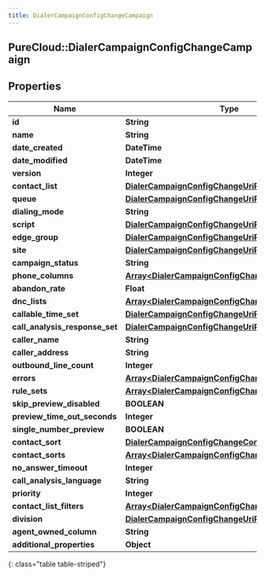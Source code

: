 ```yaml
---
title: DialerCampaignConfigChangeCampaign
---
```

## PureCloud::DialerCampaignConfigChangeCampaign

## Properties

|Name | Type | Description | Notes|
|------------ | ------------- | ------------- | -------------|
| **id** | **String** |  | [optional] |
| **name** | **String** |  | [optional] |
| **date_created** | **DateTime** |  | [optional] |
| **date_modified** | **DateTime** |  | [optional] |
| **version** | **Integer** |  | [optional] |
| **contact_list** | [**DialerCampaignConfigChangeUriReference**](DialerCampaignConfigChangeUriReference.html) |  | [optional] |
| **queue** | [**DialerCampaignConfigChangeUriReference**](DialerCampaignConfigChangeUriReference.html) |  | [optional] |
| **dialing_mode** | **String** |  | [optional] |
| **script** | [**DialerCampaignConfigChangeUriReference**](DialerCampaignConfigChangeUriReference.html) |  | [optional] |
| **edge_group** | [**DialerCampaignConfigChangeUriReference**](DialerCampaignConfigChangeUriReference.html) |  | [optional] |
| **site** | [**DialerCampaignConfigChangeUriReference**](DialerCampaignConfigChangeUriReference.html) |  | [optional] |
| **campaign_status** | **String** |  | [optional] |
| **phone_columns** | [**Array&lt;DialerCampaignConfigChangePhoneColumn&gt;**](DialerCampaignConfigChangePhoneColumn.html) |  | [optional] |
| **abandon_rate** | **Float** |  | [optional] |
| **dnc_lists** | [**Array&lt;DialerCampaignConfigChangeUriReference&gt;**](DialerCampaignConfigChangeUriReference.html) |  | [optional] |
| **callable_time_set** | [**DialerCampaignConfigChangeUriReference**](DialerCampaignConfigChangeUriReference.html) |  | [optional] |
| **call_analysis_response_set** | [**DialerCampaignConfigChangeUriReference**](DialerCampaignConfigChangeUriReference.html) |  | [optional] |
| **caller_name** | **String** |  | [optional] |
| **caller_address** | **String** |  | [optional] |
| **outbound_line_count** | **Integer** |  | [optional] |
| **errors** | [**Array&lt;DialerCampaignConfigChangeRestErrorDetail&gt;**](DialerCampaignConfigChangeRestErrorDetail.html) |  | [optional] |
| **rule_sets** | [**Array&lt;DialerCampaignConfigChangeUriReference&gt;**](DialerCampaignConfigChangeUriReference.html) |  | [optional] |
| **skip_preview_disabled** | **BOOLEAN** |  | [optional] |
| **preview_time_out_seconds** | **Integer** |  | [optional] |
| **single_number_preview** | **BOOLEAN** |  | [optional] |
| **contact_sort** | [**DialerCampaignConfigChangeContactSort**](DialerCampaignConfigChangeContactSort.html) |  | [optional] |
| **contact_sorts** | [**Array&lt;DialerCampaignConfigChangeContactSort&gt;**](DialerCampaignConfigChangeContactSort.html) |  | [optional] |
| **no_answer_timeout** | **Integer** |  | [optional] |
| **call_analysis_language** | **String** |  | [optional] |
| **priority** | **Integer** |  | [optional] |
| **contact_list_filters** | [**Array&lt;DialerCampaignConfigChangeUriReference&gt;**](DialerCampaignConfigChangeUriReference.html) |  | [optional] |
| **division** | [**DialerCampaignConfigChangeUriReference**](DialerCampaignConfigChangeUriReference.html) |  | [optional] |
| **agent_owned_column** | **String** |  | [optional] |
| **additional_properties** | **Object** |  | [optional] |
{: class="table table-striped"}


